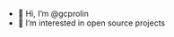 - 👋 Hi, I’m @gcprolin
- 👀 I’m interested in open source projects

<!---
gcprolin/gcprolin is a ✨ special ✨ repository because its `README.md` (this file) appears on your GitHub profile.
You can click the Preview link to take a look at your changes.
--->
